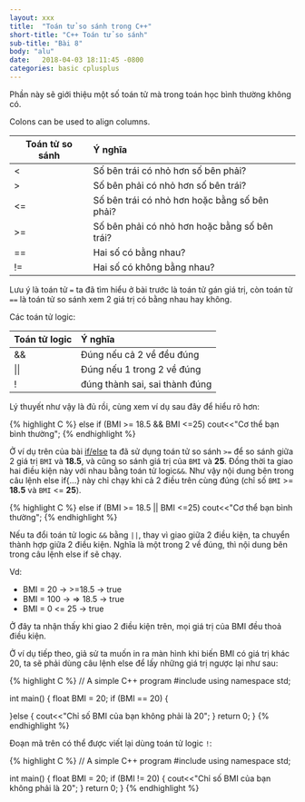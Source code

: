 ```yaml
---
layout: xxx
title:  "Toán tử so sánh trong C++"
short-title: "C++ Toán tử so sánh"
sub-title: "Bài 8"
body: "alu"
date:   2018-04-03 18:11:45 -0800
categories: basic cplusplus
---
```

<!--{% include mycomponent.html %}-->

Phần này sẽ giới thiệu một số toán tử mà trong toán học bình thường không có.

Colons can be used to align columns.

| Toán tử so sánh        | Ý nghĩa           |
| ------------- |:-------------|
| <             | Số bên trái có nhỏ hơn số bên phải? |
| >             | Số bên phải có nhỏ hơn số bên trái?     |
| <=            | Số bên trái có nhỏ hơn hoặc bằng số bên phải?      |
| >=            | Số bên phải có nhỏ hơn hoặc bằng số bên trái?      |
| ==            | Hai số có bằng nhau?      |
| !=            | Hai số có không bằng nhau?      |


Lưu ý là toán tử `=` ta đã tìm hiểu ở bài trước là toán tử gán giá trị, còn toán tử `==` là toán tử so sánh xem 2 giá trị có bằng nhau hay không.

Các toán tử logic:

| Toán tử logic        | Ý nghĩa           |
| ------------- |:-------------|
| &&             | Đúng nếu cả 2 về đều đúng |
| \|\|             | Đúng nếu 1 trong 2 về đúng     |
| !              | đúng thành sai, sai thành đúng |

Lý thuyết như vậy là đủ rồi, cùng xem ví dụ sau đây để hiểu rõ hơn:

{% highlight C %}
  else if (BMI >= 18.5 && BMI <=25)
      cout<<"Cơ thể bạn bình thường";
{% endhighlight %}

Ở ví dụ trên của bài [if/else]({{page.previous.url}}) ta đã sử dụng toán tử so sánh `>=` để so sánh giữa 2 giá trị `BMI` và **18.5**, và cũng so sánh giá trị
của `BMI` và **25**. Đồng thời ta giao hai điều kiện này với nhau bằng toán tử logic`&&`. Như vậy nội dung bên trong câu lệnh else if{...} này chỉ chạy khi cả 2 điều trên cùng đúng (chỉ số `BMI` >= **18.5** và `BMI` <= **25**).


{% highlight C %}
  else if (BMI >= 18.5 || BMI <=25)
      cout<<"Cơ thể bạn bình thường";
{% endhighlight %}

Nếu ta đổi toán tử logic `&&` bằng `||`, thay vì giao giữa 2 điều kiện, ta chuyển thành hợp giữa 2 điều kiện. Nghĩa là một trong 2 về đúng, thì nội dung bên trong câu lệnh else if sẽ chạy.

Vd: 
+ BMI = 20 -> >=18.5 -> true
+ BMI = 100 -> => 18.5 -> true
+ BMI = 0 <= 25 -> true

Ở đây ta nhận thấy khi giao 2 điều kiện trên, mọi giá trị của BMI đều thoả điều kiện.

Ở ví dụ tiếp theo, giả sử ta muốn in ra màn hình khi biến BMI có giá trị khác 20, ta sẽ phải dùng câu lệnh else để lấy những giá trị ngược lại như sau:

{% highlight C %}
// A simple C++ program
#include <iostream>
using namespace std;

int main() 
{
  float BMI = 20;
  if (BMI == 20)
  {

  }else
  {
    cout<<"Chỉ số BMI của bạn không phải là 20";
  }
  return 0;
}
{% endhighlight %}


Đoạn mã trên có thể được viết lại dùng toán tử logic `!`:

{% highlight C %}
// A simple C++ program
#include <iostream>
using namespace std;

int main() 
{
  float BMI = 20;
  if (BMI != 20)
  {
    cout<<"Chỉ số BMI của bạn không phải là 20";
  }
  return 0;
}
{% endhighlight %}



